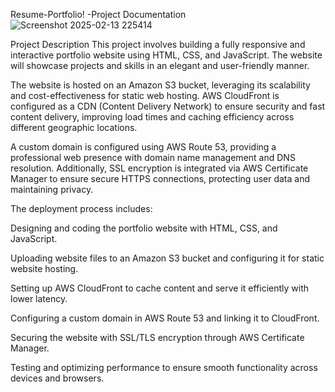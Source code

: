 Resume-Portfolio! -Project Documentation
![Screenshot 2025-02-13 225414](https://github.com/user-attachments/assets/7f3a82ee-b9d9-488a-82c3-9fc895bbc530)

Project Description
This project involves building a fully responsive and interactive portfolio website using HTML, CSS, and JavaScript. The website will showcase projects and skills in an elegant and user-friendly manner.

The website is hosted on an Amazon S3 bucket, leveraging its scalability and cost-effectiveness for static web hosting. AWS CloudFront is configured as a CDN (Content Delivery Network) to ensure security and fast content delivery, improving load times and caching efficiency across different geographic locations.

A custom domain is configured using AWS Route 53, providing a professional web presence with domain name management and DNS resolution. Additionally, SSL encryption is integrated via AWS Certificate Manager to ensure secure HTTPS connections, protecting user data and maintaining privacy.

The deployment process includes:

Designing and coding the portfolio website with HTML, CSS, and JavaScript.

Uploading website files to an Amazon S3 bucket and configuring it for static website hosting.

Setting up AWS CloudFront to cache content and serve it efficiently with lower latency.

Configuring a custom domain in AWS Route 53 and linking it to CloudFront.

Securing the website with SSL/TLS encryption through AWS Certificate Manager.

Testing and optimizing performance to ensure smooth functionality across devices and browsers.
